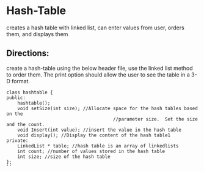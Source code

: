 # Hash-Table
creates a hash table with linked list, can enter values from user, orders them, and displays them


## Directions:

create a hash-table using the below header file, use the linked list method to order them. The print option should allow the user to see the table in a 3-D format.

```
class hashtable {
public:
    hashtable();
    void setSize(int size); //Allocate space for the hash tables based on the
                                       //parameter size.  Set the size and the count.
    void Insert(int value); //insert the value in the hash table
    void display(); //Display the content of the hash table1  
private:
    LinkedList * table; //hash table is an array of linkedlists
    int count; //number of values stored in the hash table
    int size; //size of the hash table
};
``
